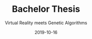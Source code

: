 ---
title: Bachelor Thesis
subtitle: Virtual Reality meets Genetic Algorithms
layout: default
modal-id: 3
date: 2019-10-16
img: bachelor-thesis.gif
thumbnail: bachelor-thesis-thumbnail.png
alt: image-alt
project-date: August 2018
client: University
category: Game Development / Artificial Intelligence / Virtual Reality
repo: Github
repo-url: https://github.com/dephiloper/bachelor-thesis
description: This scientific thesis focuses on the comparison of artificial intelligence (AI) algorithms in immersive video games. The practical part achieves the development of a prototypical racing game, which was designed for use in a virtual reality (VR) environment. In addition to the theoretical basics of artificial intelligence and VR simulations, the individual functions of AI technologies in games are examined in more detail. Finally, an opinion poll is carried out in which it is evaluated which of the implemented AI procedures can achieve the most natural effect on the player.

---